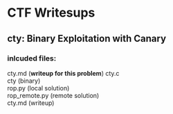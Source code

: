 # CTF Writesups

## cty: Binary Exploitation with Canary
### inlcuded files: 
cty.md (**writeup for this problem**)
cty.c   
cty (binary)   
rop.py (local solution)   
rop_remote.py (remote solution)   
cty.md (writeup)    
